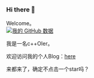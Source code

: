 ### Hi there 👋
Welcome。  
[![我的 GitHub 数据](https://github-readme-stats.vercel.app/api?username=jsh-jsh)]()

我是一名c++OIer。

欢迎访问我的个人Blog：[here](https://imoier.xyz)

来都来了，确定不点击一个star吗？
